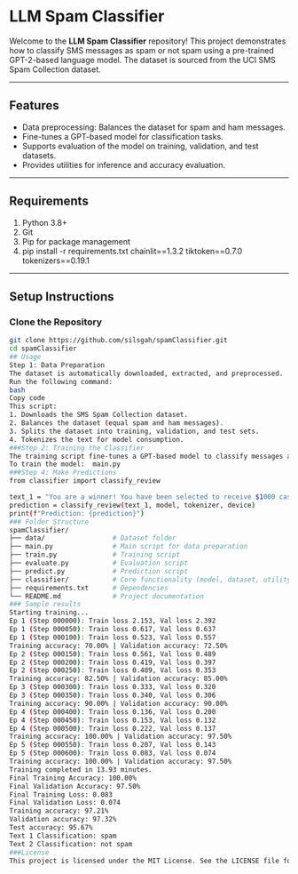 # LLM Spam Classifier

Welcome to the **LLM Spam Classifier** repository! This project demonstrates how to classify SMS messages as spam or not spam using a pre-trained GPT-2-based language model. 
The dataset is sourced from the UCI SMS Spam Collection dataset. 

---

## Features
- Data preprocessing: Balances the dataset for spam and ham messages.
- Fine-tunes a GPT-based model for classification tasks.
- Supports evaluation of the model on training, validation, and test datasets.
- Provides utilities for inference and accuracy evaluation.

---

## Requirements
1. Python 3.8+
2. Git
3. Pip for package management
4. pip install -r requirements.txt
chainlit==1.3.2
tiktoken==0.7.0
tokenizers==0.19.1

---

## Setup Instructions

### Clone the Repository
```bash
git clone https://github.com/silsgah/spamClassifier.git
cd spamClassifier
## Usage
Step 1: Data Preparation
The dataset is automatically downloaded, extracted, and preprocessed.
Run the following command:
bash
Copy code
This script:
1. Downloads the SMS Spam Collection dataset.
2. Balances the dataset (equal spam and ham messages).
3. Splits the dataset into training, validation, and test sets.
4. Tokenizes the text for model consumption.
###Step 2: Training the Classifier
The training script fine-tunes a GPT-based model to classify messages as spam or ham.
To train the model:  main.py
###Step 4: Make Predictions
from classifier import classify_review

text_1 = "You are a winner! You have been selected to receive $1000 cash."
prediction = classify_review(text_1, model, tokenizer, device)
print(f"Prediction: {prediction}")
### Folder Structure
spamClassifier/
├── data/                 # Dataset folder
├── main.py               # Main script for data preparation
├── train.py              # Training script
├── evaluate.py           # Evaluation script
├── predict.py            # Prediction script
├── classifier/           # Core functionality (model, dataset, utility scripts)
├── requirements.txt      # Dependencies
└── README.md             # Project documentation
### Sample results
Starting training...
Ep 1 (Step 000000): Train loss 2.153, Val loss 2.392
Ep 1 (Step 000050): Train loss 0.617, Val loss 0.637
Ep 1 (Step 000100): Train loss 0.523, Val loss 0.557
Training accuracy: 70.00% | Validation accuracy: 72.50%
Ep 2 (Step 000150): Train loss 0.561, Val loss 0.489
Ep 2 (Step 000200): Train loss 0.419, Val loss 0.397
Ep 2 (Step 000250): Train loss 0.409, Val loss 0.353
Training accuracy: 82.50% | Validation accuracy: 85.00%
Ep 3 (Step 000300): Train loss 0.333, Val loss 0.320
Ep 3 (Step 000350): Train loss 0.340, Val loss 0.306
Training accuracy: 90.00% | Validation accuracy: 90.00%
Ep 4 (Step 000400): Train loss 0.136, Val loss 0.200
Ep 4 (Step 000450): Train loss 0.153, Val loss 0.132
Ep 4 (Step 000500): Train loss 0.222, Val loss 0.137
Training accuracy: 100.00% | Validation accuracy: 97.50%
Ep 5 (Step 000550): Train loss 0.207, Val loss 0.143
Ep 5 (Step 000600): Train loss 0.083, Val loss 0.074
Training accuracy: 100.00% | Validation accuracy: 97.50%
Training completed in 13.93 minutes.
Final Training Accuracy: 100.00%
Final Validation Accuracy: 97.50%
Final Training Loss: 0.083
Final Validation Loss: 0.074
Training accuracy: 97.21%
Validation accuracy: 97.32%
Test accuracy: 95.67%
Text 1 Classification: spam
Text 2 Classification: not spam
###License
This project is licensed under the MIT License. See the LICENSE file for details.



